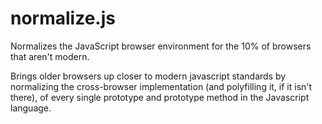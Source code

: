 # normalize.js
Normalizes the JavaScript browser environment for the 10% of browsers that aren't modern.

Brings older browsers up closer to modern javascript standards by normalizing the cross-browser implementation (and polyfilling it, if it isn't there), of every single prototype
and prototype method in the Javascript language.
